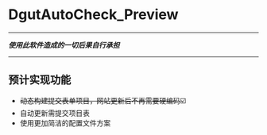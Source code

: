 # DgutAutoCheck_Preview
***
***使用此软件造成的一切后果自行承担***  
***
## 预计实现功能
* ~~动态构建提交表单项目，网站更新后不再需要硬编码~~☑️
* 自动更新需提交项目表
* 使用更加简洁的配置文件方案
